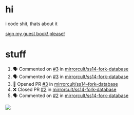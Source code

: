 # hi
i code shit, thats about it

[sign my guest book! please!](https://github.com/Just-a-Unity-Dev/Just-a-Unity-Dev/issues/new?&body=Sign%20my%20guest%20book%20by%20placing%20your%20name%20in%20the%20title,%20how%27d%20you%20get%20to%20this%20page%20and%20why?%20Don%27t%20forget%20you%20have%20an%20entire%20notebook%20in%20your%20hands!)


# stuff
<!--START_SECTION:activity-->
1. 🗣 Commented on [#3](https://github.com/mirrorcult/ss14-fork-database/issues/3) in [mirrorcult/ss14-fork-database](https://github.com/mirrorcult/ss14-fork-database)
2. 🗣 Commented on [#3](https://github.com/mirrorcult/ss14-fork-database/issues/3) in [mirrorcult/ss14-fork-database](https://github.com/mirrorcult/ss14-fork-database)
3. 💪 Opened PR [#3](https://github.com/mirrorcult/ss14-fork-database/pull/3) in [mirrorcult/ss14-fork-database](https://github.com/mirrorcult/ss14-fork-database)
4. ❌ Closed PR [#2](https://github.com/mirrorcult/ss14-fork-database/pull/2) in [mirrorcult/ss14-fork-database](https://github.com/mirrorcult/ss14-fork-database)
5. 🗣 Commented on [#2](https://github.com/mirrorcult/ss14-fork-database/issues/2) in [mirrorcult/ss14-fork-database](https://github.com/mirrorcult/ss14-fork-database)
<!--END_SECTION:activity-->

![](https://github-profile-summary-cards.vercel.app/api/cards/profile-details?username=Just-a-Unity-Dev&theme=solarized_dark)

